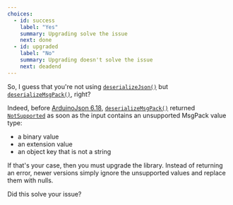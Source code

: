 ```yaml
---
choices:
  - id: success
    label: "Yes"
    summary: Upgrading solve the issue
    next: done
  - id: upgraded
    label: "No"
    summary: Upgrading doesn't solve the issue
    next: deadend
---
```


So, I guess that you're not using [`deserializeJson()`](/v6/api/json/deserializejson/) but [`deserializeMsgPack()`](/v6/api/msgpack/deserializemsgpack/), right?

Indeed, before [ArduinoJson 6.18](/news/2021/05/04/version-6-18-0/), [`deserializeMsgPack()`](/v6/api/msgpack/deserializemsgpack/) returned [`NotSupported`](/v6/api/misc/deserializationerror/#notsupported) as soon as the input contains an unsupported MsgPack value type:

* a binary value
* an extension value
* an object key that is not a string

If that's your case, then you must upgrade the library. Instead of returning an error, newer versions simply ignore the unsupported values and replace them with nulls.

Did this solve your issue?